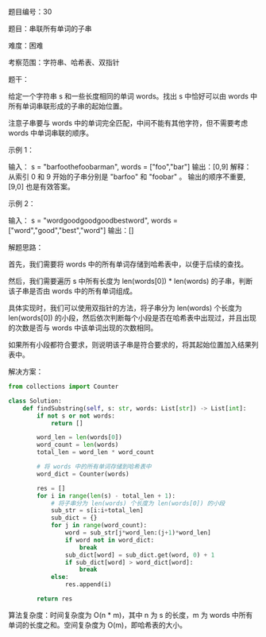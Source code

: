 题目编号：30

题目：串联所有单词的子串

难度：困难

考察范围：字符串、哈希表、双指针

题干：

给定一个字符串 s 和一些长度相同的单词 words。找出 s 中恰好可以由 words 中所有单词串联形成的子串的起始位置。

注意子串要与 words 中的单词完全匹配，中间不能有其他字符，但不需要考虑 words 中单词串联的顺序。

示例 1：

输入：
  s = "barfoothefoobarman",
  words = ["foo","bar"]
输出：[0,9]
解释：
从索引 0 和 9 开始的子串分别是 "barfoo" 和 "foobar" 。
输出的顺序不重要, [9,0] 也是有效答案。

示例 2：

输入：
  s = "wordgoodgoodgoodbestword",
  words = ["word","good","best","word"]
输出：[]

解题思路：

首先，我们需要将 words 中的所有单词存储到哈希表中，以便于后续的查找。

然后，我们需要遍历 s 中所有长度为 len(words[0]) * len(words) 的子串，判断该子串是否由 words 中的所有单词组成。

具体实现时，我们可以使用双指针的方法，将子串分为 len(words) 个长度为 len(words[0]) 的小段，然后依次判断每个小段是否在哈希表中出现过，并且出现的次数是否与 words 中该单词出现的次数相同。

如果所有小段都符合要求，则说明该子串是符合要求的，将其起始位置加入结果列表中。

解决方案：

```python
from collections import Counter

class Solution:
    def findSubstring(self, s: str, words: List[str]) -> List[int]:
        if not s or not words:
            return []

        word_len = len(words[0])
        word_count = len(words)
        total_len = word_len * word_count

        # 将 words 中的所有单词存储到哈希表中
        word_dict = Counter(words)

        res = []
        for i in range(len(s) - total_len + 1):
            # 将子串分为 len(words) 个长度为 len(words[0]) 的小段
            sub_str = s[i:i+total_len]
            sub_dict = {}
            for j in range(word_count):
                word = sub_str[j*word_len:(j+1)*word_len]
                if word not in word_dict:
                    break
                sub_dict[word] = sub_dict.get(word, 0) + 1
                if sub_dict[word] > word_dict[word]:
                    break
            else:
                res.append(i)

        return res
```

算法复杂度：时间复杂度为 O(n * m)，其中 n 为 s 的长度，m 为 words 中所有单词的长度之和。空间复杂度为 O(m)，即哈希表的大小。